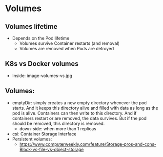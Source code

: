 # Volumes

## Volumes lifetime

- Depends on the Pod lifetime
  - Volumes survive Container restarts (and removal)
  - Volumes are removed when Pods are detroyed

## K8s vs Docker volumes

- Inside: image-volumes-vs.jpg

## Volumes:

- emptyDir: simply creates a new empty directory whenever the pod starts. And it keeps this directory alive and filled with data as long as the pod is alive. Containers can then write to this directory. And if containers restart or are removed, the data survives. But if the pod should be removed, this directory is removed.
  - down-side: when more than 1 replicas
- csi: Container Storage Interface
- Persistent volumes:
  - https://www.computerweekly.com/feature/Storage-pros-and-cons-Block-vs-file-vs-object-storage